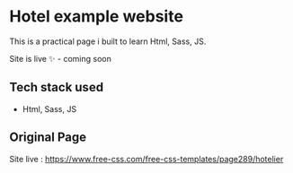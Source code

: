 # Hotel example website

This is a practical page i built to learn Html, Sass, JS.

Site is live ✨ - coming soon

## Tech stack used

- Html, Sass, JS

## Original Page

Site live : https://www.free-css.com/free-css-templates/page289/hotelier
